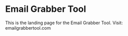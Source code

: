 # Email Grabber Tool


This is the landing page for the Email Grabber Tool. Visit: emailgrabbertool.com
